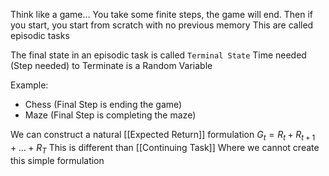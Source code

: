 Think like a game...
You take some finite steps, the game will end. Then if you start, you start from scratch with no previous memory
This are called episodic tasks

The final state in an episodic task is called `Terminal State`
Time needed (Step needed) to Terminate is a Random Variable

Example:
- Chess (Final Step is ending the game)
- Maze (Final Step is completing the maze)

We can construct a natural [[Expected Return]] formulation
$G_t = R_t + R_{t+1} + \dots +R_{T}$
This is different than [[Continuing Task]] Where we cannot create this simple formulation